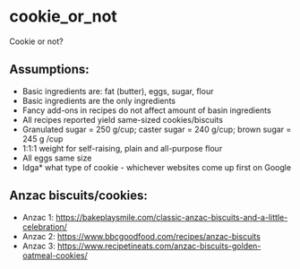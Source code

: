 # cookie_or_not

Cookie or not?

## Assumptions:

- Basic ingredients are: fat (butter), eggs, sugar, flour
- Basic ingredients are the only ingredients
- Fancy add-ons in recipes do not affect amount of basin ingredients
- All recipes reported yield same-sized cookies/biscuits 
- Granulated sugar = 250 g/cup; caster sugar = 240 g/cup; brown sugar = 245 g /cup
- 1:1:1 weight for self-raising, plain and all-purpose flour
- All eggs same size
- Idga* what type of cookie - whichever websites come up first on Google

## Anzac biscuits/cookies:
- Anzac 1: https://bakeplaysmile.com/classic-anzac-biscuits-and-a-little-celebration/
- Anzac 2: https://www.bbcgoodfood.com/recipes/anzac-biscuits
- Anzac 3: https://www.recipetineats.com/anzac-biscuits-golden-oatmeal-cookies/
